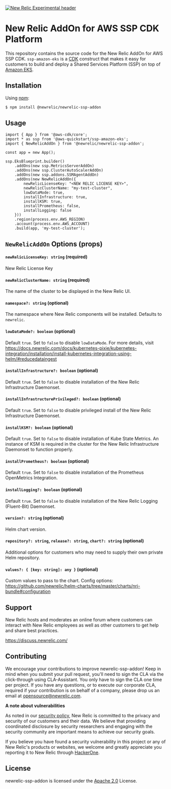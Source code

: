 [![New Relic Experimental header](https://github.com/newrelic/opensource-website/raw/master/src/images/categories/Experimental.png)](https://opensource.newrelic.com/oss-category/#new-relic-experimental)

# New Relic AddOn for AWS SSP CDK Platform

This repository contains the source code for the New Relic AddOn for AWS SSP CDK. `ssp-amazon-eks` is a [CDK](https://aws.amazon.com/cdk/) construct that makes it easy for customers to build and deploy a Shared Services Platform (SSP) on top of [Amazon EKS](https://aws.amazon.com/eks/).

## Installation

Using [npm](https://npmjs.org):

```bash
$ npm install @newrelic/newrelic-ssp-addon
```

## Usage

```
import { App } from '@aws-cdk/core';
import * as ssp from '@aws-quickstart/ssp-amazon-eks';
import { NewRelicAddOn } from '@newrelic/newrelic-ssp-addon';

const app = new App();

ssp.EksBlueprint.builder()
    .addOns(new ssp.MetricsServerAddOn)
    .addOns(new ssp.ClusterAutoScalerAddOn)
    .addOns(new ssp.addons.SSMAgentAddOn)
    .addOns(new NewRelicAddOn({
        newRelicLicenseKey: "<NEW RELIC LICENSE KEY>",
        newRelicClusterName: "my-test-cluster",
        lowDataMode: true,
        installInfrastructure: true,
        installKSM: true,
        installPrometheus: false,
        installLogging: false
    }))
    .region(process.env.AWS_REGION)
    .account(process.env.AWS_ACCOUNT)
    .build(app, 'my-test-cluster');
```

## `NewRelicAddOn` Options (props)

#### `newRelicLicenseKey: string` (required)

New Relic License Key

#### `newRelicClusterName: string` (required)

The name of the cluster to be displayed in the New Relic UI.

#### `namespace?: string` (optional)

The namespace where New Relic components will be installed. Defaults to `newrelic`.

#### `lowDataMode?: boolean` (optional)

Default `true`.  Set to `false` to disable `lowDataMode`.  For more details, visit https://docs.newrelic.com/docs/kubernetes-pixie/kubernetes-integration/installation/install-kubernetes-integration-using-helm/#reducedataingest

#### `installInfrastructure?: boolean` (optional)

Default `true`.  Set to `false` to disable installation of the New Relic Infrastructure Daemonset.

#### `installInfrastructurePrivileged?: boolean` (optional)

Default `true`.  Set to `false` to disable privileged install of the New Relic Infrastructure Daemonset.

#### `installKSM?: boolean` (optional)

Default `true`.  Set to `false` to disable installation of Kube State Metrics.  An instance of KSM is required in the cluster for the New Relic Infrastructure Daemonset to function properly.

#### `installPrometheus?: boolean` (optional)

Default `true`.  Set to `false` to disable installation of the Prometheus OpenMetrics Integration.

#### `installLogging?: boolean` (optional)

Default `true`.  Set to `false` to disable installation of the New Relic Logging (Fluent-Bit) Daemonset.

#### `version?: string` (optional)

Helm chart version.

#### `repository?: string`, `release?: string`, `chart?: string` (optional)

Additional options for customers who may need to supply their own private Helm repository.

####  `values?: { [key: string]: any }` (optional)

Custom values to pass to the chart. Config options: https://github.com/newrelic/helm-charts/tree/master/charts/nri-bundle#configuration

## Support

New Relic hosts and moderates an online forum where customers can interact with New Relic employees as well as other customers to get help and share best practices.

https://discuss.newrelic.com/

## Contributing
We encourage your contributions to improve newrelic-ssp-addon! Keep in mind when you submit your pull request, you'll need to sign the CLA via the click-through using CLA-Assistant. You only have to sign the CLA one time per project.
If you have any questions, or to execute our corporate CLA, required if your contribution is on behalf of a company,  please drop us an email at opensource@newrelic.com.

**A note about vulnerabilities**

As noted in our [security policy](../../security/policy), New Relic is committed to the privacy and security of our customers and their data. We believe that providing coordinated disclosure by security researchers and engaging with the security community are important means to achieve our security goals.

If you believe you have found a security vulnerability in this project or any of New Relic's products or websites, we welcome and greatly appreciate you reporting it to New Relic through [HackerOne](https://hackerone.com/newrelic).

## License
newrelic-ssp-addon is licensed under the [Apache 2.0](http://apache.org/licenses/LICENSE-2.0.txt) License.
